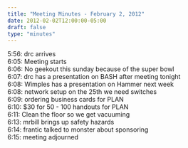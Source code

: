 ```yaml
---
title: "Meeting Minutes - February 2, 2012"
date: 2012-02-02T12:00:00-05:00
draft: false
type: "minutes"
---
```


5:56: drc arrives<br />
6:05: Meeting starts<br />
6:06: No geekout this sunday because of the super bowl<br />
6:07: drc has a presentation on BASH after meeting tonight<br />
6:08: Wimples has a presentation on Hammer next week<br />
6:08: network setup on the 25th we need switches<br />
6:09: ordering business cards for PLAN<br />
6:10: $30 for 50 - 100 handouts for PLAN<br />
6:11: Clean the floor so we get vacuuming<br />
6:13: mrbill brings up safety hazards<br />
6:14: frantic talked to monster about sponsoring<br />
6:15: meeting adjourned